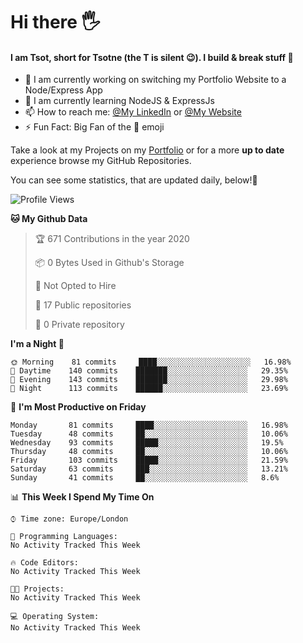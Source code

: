 # Hi there :raised_hand_with_fingers_splayed:
#### I am Tsot, short for Tsotne (the T is silent :wink:). I build & break stuff :space_invader:
- :telescope: I am currently working on switching my Portfolio Website to a Node/Express App
- :seedling: I am currently learning NodeJS & ExpressJs
- :mailbox: How to reach me: [@My LinkedIn](https://www.linkedin.com/in/tsotne-gvadzabia/) or [@My Website](https://tsotnegvadzabia.me/contact)
- :zap: Fun Fact: Big Fan of the :space_invader: emoji

Take a look at my Projects on my [Portfolio](https://tsotnegvadzabia.me/) or for a more **up to date** experience browse my GitHub Repositories.

You can see some statistics, that are updated daily, below!:space_invader:
<!--START_SECTION:waka-->
![Profile Views](http://img.shields.io/badge/Profile%20Views-4-blue)

**🐱 My Github Data** 

> 🏆 671 Contributions in the year 2020
 > 
> 📦 0 Bytes Used in Github's Storage 
 > 
> 🚫 Not Opted to Hire
 > 
> 📜 17 Public repositories
 > 
> 🔑 0 Private repository 
 > 
**I'm a Night 🦉** 

```text
🌞 Morning    81 commits     ████░░░░░░░░░░░░░░░░░░░░░   16.98% 
🌆 Daytime    140 commits    ███████░░░░░░░░░░░░░░░░░░   29.35% 
🌃 Evening    143 commits    ███████░░░░░░░░░░░░░░░░░░   29.98% 
🌙 Night      113 commits    ██████░░░░░░░░░░░░░░░░░░░   23.69%

```
📅 **I'm Most Productive on Friday** 

```text
Monday       81 commits     ████░░░░░░░░░░░░░░░░░░░░░   16.98% 
Tuesday      48 commits     ██░░░░░░░░░░░░░░░░░░░░░░░   10.06% 
Wednesday    93 commits     █████░░░░░░░░░░░░░░░░░░░░   19.5% 
Thursday     48 commits     ██░░░░░░░░░░░░░░░░░░░░░░░   10.06% 
Friday       103 commits    █████░░░░░░░░░░░░░░░░░░░░   21.59% 
Saturday     63 commits     ███░░░░░░░░░░░░░░░░░░░░░░   13.21% 
Sunday       41 commits     ██░░░░░░░░░░░░░░░░░░░░░░░   8.6%

```


📊 **This Week I Spend My Time On** 

```text
⌚︎ Time zone: Europe/London

💬 Programming Languages: 
No Activity Tracked This Week

🔥 Code Editors: 
No Activity Tracked This Week

🐱‍💻 Projects: 
No Activity Tracked This Week

💻 Operating System: 
No Activity Tracked This Week

```


<!--END_SECTION:waka-->
